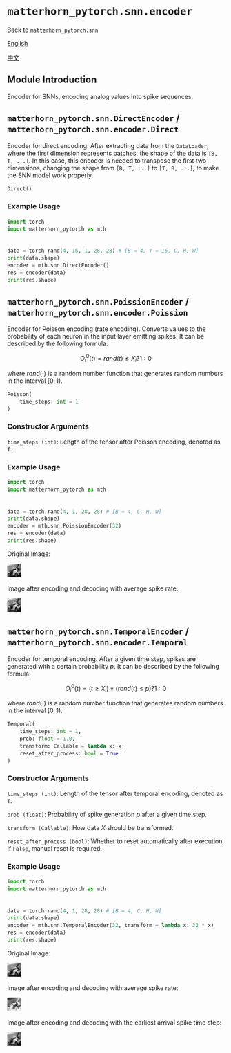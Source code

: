 # `matterhorn_pytorch.snn.encoder`

[Back to `matterhorn_pytorch.snn`](./README.md)

[English](../../en_us/snn/8_encoder.md)

[中文](../../zh_cn/snn/8_encoder.md)

## Module Introduction

Encoder for SNNs, encoding analog values into spike sequences.

## `matterhorn_pytorch.snn.DirectEncoder` / `matterhorn_pytorch.snn.encoder.Direct`

Encoder for direct encoding. After extracting data from the `DataLoader`, where the first dimension represents batches, the shape of the data is `[B, T, ...]`. In this case, this encoder is needed to transpose the first two dimensions, changing the shape from `[B, T, ...]` to `[T, B, ...]`, to make the SNN model work properly.

```python
Direct()
```

### Example Usage

```python
import torch
import matterhorn_pytorch as mth


data = torch.rand(4, 16, 1, 28, 28) # [B = 4, T = 16, C, H, W]
print(data.shape)
encoder = mth.snn.DirectEncoder()
res = encoder(data)
print(res.shape)
```

## `matterhorn_pytorch.snn.PoissionEncoder` / `matterhorn_pytorch.snn.encoder.Poission`

Encoder for Poisson encoding (rate encoding). Converts values to the probability of each neuron in the input layer emitting spikes. It can be described by the following formula:

$$O_{i}^{0}(t) = rand(t) \le X_{i} ? 1 : 0$$

where $rand(\cdot)$ is a random number function that generates random numbers in the interval $[0,1)$.

```python
Poisson(
    time_steps: int = 1
)
```

### Constructor Arguments

`time_steps (int)`: Length of the tensor after Poisson encoding, denoted as `T`.

### Example Usage

```python
import torch
import matterhorn_pytorch as mth


data = torch.rand(4, 1, 28, 28) # [B = 4, C, H, W]
print(data.shape)
encoder = mth.snn.PoissionEncoder(32)
res = encoder(data)
print(res.shape)
```

Original Image:

![Original Image Before Encoding](../../../assets/docs/snn/encoder_1.png)

Image after encoding and decoding with average spike rate:

![Image After Encoding](../../../assets/docs/snn/encoder_2.png)

## `matterhorn_pytorch.snn.TemporalEncoder` / `matterhorn_pytorch.snn.encoder.Temporal`

Encoder for temporal encoding. After a given time step, spikes are generated with a certain probability $p$. It can be described by the following formula:

$$O_{i}^{0}(t) = (t \ge X_{i}) \times (rand(t) \le p) ? 1 : 0$$

where $rand(\cdot)$ is a random number function that generates random numbers in the interval $[0,1)$.

```python
Temporal(
    time_steps: int = 1,
    prob: float = 1.0,
    transform: Callable = lambda x: x,
    reset_after_process: bool = True
)
```

### Constructor Arguments

`time_steps (int)`: Length of the tensor after temporal encoding, denoted as `T`.

`prob (float)`: Probability of spike generation $p$ after a given time step.

`transform (Callable)`: How data $X$ should be transformed.

`reset_after_process (bool)`: Whether to reset automatically after execution. If `False`, manual reset is required.

### Example Usage

```python
import torch
import matterhorn_pytorch as mth


data = torch.rand(4, 1, 28, 28) # [B = 4, C, H, W]
print(data.shape)
encoder = mth.snn.TemporalEncoder(32, transform = lambda x: 32 * x)
res = encoder(data)
print(res.shape)
```

Original Image:

![Original Image Before Encoding](../../../assets/docs/snn/encoder_1.png)

Image after encoding and decoding with average spike rate:

![Image After Encoding](../../../assets/docs/snn/encoder_3.png)

Image after encoding and decoding with the earliest arrival spike time step:

![Image After Encoding](../../../assets/docs/snn/encoder_4.png)
